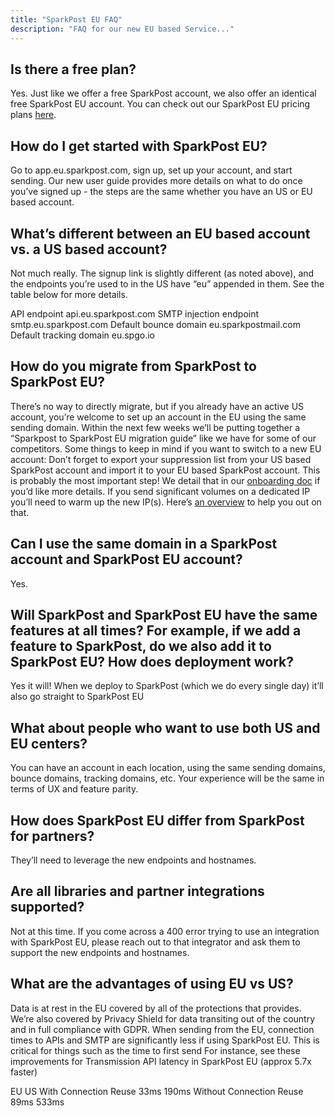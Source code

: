 ```yaml
---
title: "SparkPost EU FAQ"
description: "FAQ for our new EU based Service..."
---
```



## Is there a free plan?

Yes. Just like we offer a free SparkPost account, we also offer an identical free SparkPost EU account. You can check out our SparkPost EU pricing plans [here](https://www.sparkpost.com/pricing/eu/).


## How do I get started with SparkPost EU? 

Go to app.eu.sparkpost.com, sign up, set up your account, and start sending. Our new user guide provides more details on what to do once you’ve signed up - the steps are the same whether you have an US or EU based account.


## What’s different between an EU based account vs. a US based account?

Not much really. The signup link is slightly different (as noted above), and the endpoints you’re used to in the US have “eu” appended in them. See the table below for more details. 

API endpoint
api.eu.sparkpost.com
SMTP injection endpoint
smtp.eu.sparkpost.com
Default bounce domain
eu.sparkpostmail.com
Default tracking domain
eu.spgo.io

## How do you migrate from SparkPost to SparkPost EU?

There’s no way to directly migrate, but if you already have an active US account, you’re welcome to set up an account in the EU using the same sending domain. Within the next few weeks we’ll be putting together a “Sparkpost to SparkPost EU migration guide” like we have for some of our competitors. Some things to keep in mind if you want to switch to a new EU account:
Don’t forget to export your suppression list from your US based SparkPost account and import it to your EU based SparkPost account. This is probably the most important step! We detail that in our [onboarding doc](https://www.sparkpost.com/docs/getting-started/getting-started-sparkpost/#important-coming-from-other-email-services) if you’d like more details.
If you send significant volumes on a dedicated IP you’ll need to warm up the new IP(s). Here’s [an overview](https://www.sparkpost.com/docs/deliverability/ip-warm-up-overview/) to help you out on that.


## Can I use the same domain in a SparkPost account and SparkPost EU account? 

Yes.


## Will SparkPost and SparkPost EU have the same features at all times? For example, if we add a feature to SparkPost, do we also add it to SparkPost EU? How does deployment work? 

Yes it will! When we deploy to SparkPost (which we do every single day) it’ll also go straight to SparkPost EU 


## What about people who want to use both US and EU centers?

You can have an account in each location, using the same sending domains, bounce domains, tracking domains, etc. Your experience will be the same in terms of UX and feature parity.


## How does SparkPost EU differ from SparkPost for partners?

They’ll need to leverage the new endpoints and hostnames. 


## Are all libraries and partner integrations supported? 

Not at this time. If you come across a 400 error trying to use an integration with SparkPost EU, please reach out to that integrator and ask them to support the new endpoints and hostnames.


## What are the advantages of using EU vs US? 

Data is at rest in the EU covered by all of the protections that provides. We’re also covered by Privacy Shield for data transiting out of the country and in full compliance with GDPR. 
When sending from the EU, connection times to APIs and SMTP are significantly less if using SparkPost EU. This is critical for things such as the time to first send 
For instance, see these improvements for Transmission API latency in SparkPost EU (approx 5.7x faster)



EU
US
With Connection Reuse
33ms
190ms
Without Connection Reuse
89ms
533ms
